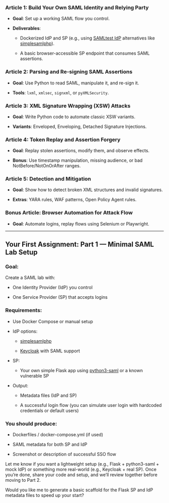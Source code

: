 
### **Article 1: Build Your Own SAML Identity and Relying Party**

- **Goal**: Set up a working SAML flow you control.
    
- **Deliverables**:
    
    - Dockerized IdP and SP (e.g., using [SAMLtest IdP](https://samltest.id) alternatives like [simplesamlphp](https://github.com/simplesamlphp/simplesamlphp)).
        
    - A basic browser-accessible SP endpoint that consumes SAML assertions.
        

### **Article 2: Parsing and Re-signing SAML Assertions**

- **Goal**: Use Python to read SAML, manipulate it, and re-sign it.
    
- **Tools**: `lxml`, `xmlsec`, `signxml`, or `pyXMLSecurity`.
    

### **Article 3: XML Signature Wrapping (XSW) Attacks**

- **Goal**: Write Python code to automate classic XSW variants.
    
- **Variants**: Enveloped, Enveloping, Detached Signature Injections.
    

### **Article 4: Token Replay and Assertion Forgery**

- **Goal**: Replay stolen assertions, modify them, and observe effects.
    
- **Bonus**: Use timestamp manipulation, missing audience, or bad NotBefore/NotOnOrAfter ranges.
    

### **Article 5: Detection and Mitigation**

- **Goal**: Show how to detect broken XML structures and invalid signatures.
    
- **Extras**: YARA rules, WAF patterns, Open Policy Agent rules.
    

### **Bonus Article: Browser Automation for Attack Flow**

- **Goal**: Automate logins, replay flows using Selenium or Playwright.
    

---

## **Your First Assignment: Part 1 — Minimal SAML Lab Setup**

### Goal:

Create a SAML lab with:

- One Identity Provider (IdP) you control
    
- One Service Provider (SP) that accepts logins
    

### Requirements:

- Use Docker Compose or manual setup
    
- IdP options:
    
    - [simplesamlphp](https://github.com/simplesamlphp/simplesamlphp)
        
    - [Keycloak](https://www.keycloak.org/) with SAML support
        
- SP:
    
    - Your own simple Flask app using [python3-saml](https://github.com/onelogin/python3-saml) or a known vulnerable SP
        
- Output:
    
    - Metadata files (IdP and SP)
        
    - A successful login flow (you can simulate user login with hardcoded credentials or default users)
        

### You should produce:

- Dockerfiles / docker-compose.yml (if used)
    
- SAML metadata for both SP and IdP
    
- Screenshot or description of successful SSO flow
    

Let me know if you want a lightweight setup (e.g., Flask + python3-saml + mock IdP) or something more real-world (e.g., Keycloak + real SP). Once you’re done, share your code and setup, and we’ll review together before moving to Part 2.

Would you like me to generate a basic scaffold for the Flask SP and IdP metadata files to speed up your start?